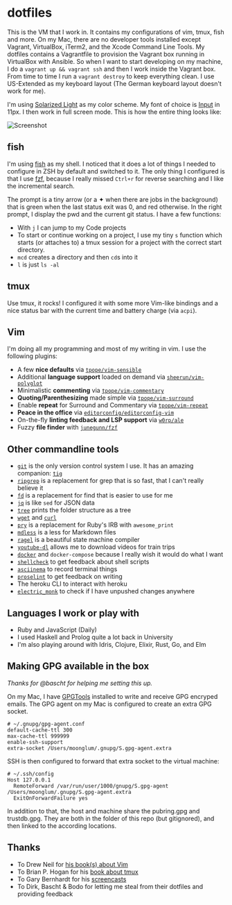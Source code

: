 # dotfiles

This is the VM that I work in. It contains my configurations of vim, tmux, fish and more. On my Mac, there are no developer tools installed except Vagrant, VirtualBox, iTerm2, and the Xcode Command Line Tools. My dotfiles contains a Vagrantfile to provision the Vagrant box running in VirtualBox with Ansible. So when I want to start developing on my machine, I do a `vagrant up && vagrant ssh` and then I work inside the Vagrant box. From time to time I run a `vagrant destroy` to keep everything clean. I use US-Extended as my keyboard layout (The German keyboard layout doesn't work for me).

I'm using [Solarized Light](https://ethanschoonover.com/solarized) as my color scheme. My font of choice is [Input](http://input.fontbureau.com) in 11px. I then work in full screen mode. This is how the entire thing looks like:

![Screenshot](dotfiles.png)

## fish

I'm using [fish](http://fishshell.com) as my shell. I noticed that it does a lot of things I needed to configure in ZSH by default and switched to it. The only thing I configured is that I use [fzf](https://github.com/junegunn/fzf), because I really missed `Ctrl+r` for reverse searching and I like the incremental search.

The prompt is a tiny arrow (or a ✦ when there are jobs in the background) that is green when the last status exit was 0, and red otherwise. In the right prompt, I display the pwd and the current git status. I have a few functions:

* With `j` I can jump to my Code projects
* To start or continue working on a project, I use my tiny `s` function which starts (or attaches to) a tmux session for a project with the correct start directory.
* `mcd` creates a directory and then `cd`s into it
* `l` is just `ls -al`

## tmux

Use tmux, it rocks! I configured it with some more Vim-like bindings and a nice status bar with the current time and battery charge (via `acpi`).

## Vim

I'm doing all my programming and most of my writing in vim. I use the following plugins:

* A few **nice defaults** via [`tpope/vim-sensible`](https://github.com/tpope/vim-sensible)
* Additional **language support** loaded on demand via [`sheerun/vim-polyglot`](https://github.com/sheerun/vim-polyglot)
* Minimalistic **commenting** via [`tpope/vim-commentary`](https://github.com/tpope/vim-commentary)
* **Quoting/Parenthesizing** made simple via [`tpope/vim-surround`](https://github.com/tpope/vim-surround)
* Enable **repeat** for Surround and Commentary via [`tpope/vim-repeat`](https://github.com/tpope/vim-repeat)
* **Peace in the office** via [`editorconfig/editorconfig-vim`](https://github.com/editorconfig/editorconfig-vim)
* On-the-fly **linting feedback and LSP support** via [`w0rp/ale`](https://github.com/w0rp/ale)
* Fuzzy **file finder** with [`junegunn/fzf`](https://github.com/junegunn/fzf)

## Other commandline tools

* [`git`](https://www.git-scm.com) is the only version control system I use. It has an amazing companion: [`tig`](http://jonas.nitro.dk/tig)
* [`ripgrep`](https://github.com/BurntSushi/ripgrep) is a replacement for grep that is so fast, that I can't really believe it
* [`fd`](https://github.com/sharkdp/fd) is a replacement for find that is easier to use for me
* [`jq`](http://stedolan.github.io/jq) is like `sed` for JSON data
* [`tree`](http://mama.indstate.edu/users/ice/tree) prints the folder structure as a tree
* [`wget`](http://www.gnu.org/software/wget) and [`curl`](http://curl.haxx.se)
* [`pry`](http://pryrepl.org) is a replacement for Ruby's IRB with `awesome_print`
* [`mdless`](http://brettterpstra.com/projects/mdless) is a less for Markdown files
* [`ragel`](http://www.colm.net/open-source/ragel) is a beautiful state machine compiler
* [`youtube-dl`](https://rg3.github.io/youtube-dl) allows me to download videos for train trips
* [`docker`](https://www.docker.com) and `docker-compose` because I really wish it would do what I want
* [`shellcheck`](https://www.shellcheck.net) to get feedback about shell scripts
* [`asciinema`](https://asciinema.org) to record terminal things
* [`proselint`](http://proselint.com) to get feedback on writing
* The heroku CLI to interact with heroku
* [`electric_monk`](https://github.com/moonglum/electric_monk) to check if I have unpushed changes anywhere

## Languages I work or play with

* Ruby and JavaScript (Daily)
* I used Haskell and Prolog quite a lot back in University
* I'm also playing around with Idris, Clojure, Elixir, Rust, Go, and Elm

## Making GPG available in the box

*Thanks for @bascht for helping me setting this up.*

On my Mac, I have [GPGTools](https://gpgtools.org) installed to write and receive GPG encryped emails. The GPG agent on my Mac is configured to create an extra GPG socket.

```
# ~/.gnupg/gpg-agent.conf
default-cache-ttl 300
max-cache-ttl 999999
enable-ssh-support
extra-socket /Users/moonglum/.gnupg/S.gpg-agent.extra
```

SSH is then configured to forward that extra socket to the virtual machine:

```
# ~/.ssh/config
Host 127.0.0.1
  RemoteForward /var/run/user/1000/gnupg/S.gpg-agent /Users/moonglum/.gnupg/S.gpg-agent.extra
  ExitOnForwardFailure yes
```

In addition to that, the host and machine share the pubring.gpg and trustdb.gpg. They are both in the folder of this repo (but gitignored), and then linked to the according locations.

## Thanks

* To Drew Neil for [his book(s) about Vim](https://pragprog.com/book/dnvim2/practical-vim-second-edition)
* To Brian P. Hogan for his [book about tmux](https://pragprog.com/book/bhtmux2/tmux-2)
* To Gary Bernhardt for his [screencasts](https://www.destroyallsoftware.com/screencasts)
* To Dirk, Bascht & Bodo for letting me steal from their dotfiles and providing feedback
